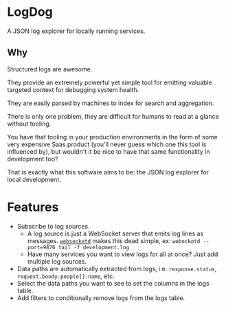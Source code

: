 # LogDog

A JSON log explorer for locally running services.

## Why

Structured logs are awesome.

They provide an extremely powerful yet simple tool for emitting valuable targeted context for debugging system health.

They are easily parsed by machines to index for search and aggregation.

There is only one problem, they are difficult for humans to read at a glance without tooling.

You have that tooling in your production environments in the form of some very expensive Saas product (you'll never guess which one this tool is influenced by), but wouldn't it be nice to have that same functionality in development too?

That is exactly what this software aims to be: the JSON log explorer for local development.

# Features

- Subscribe to log sources.
	- A log source is just a WebSocket server that emits log lines as messages. [`websocketd`](https://github.com/joewalnes/websocketd) makes this dead simple, ex: `webocketd --port=9876 tail -f development.log`
	- Have many services you want to view logs for all at once? Just add multiple log sources.
- Data paths are automatically extracted from logs, i.e. `response.status`, `request.boody.people[].name`, etc.
- Select the data paths you want to see to set the columns in the logs table.
- Add filters to conditionally remove logs from the logs table.

